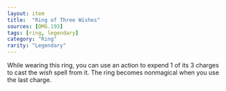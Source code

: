 ```yaml
---
layout: item
title:  "Ring of Three Wishes"
sources: [DMG.193]
tags: [ring, legendary]
category: "Ring"
rarity: "Legendary"
---
```


While wearing this ring, you can use an action to expend 1 of its 3 charges to cast the _wish_ spell from it. The ring becomes nonmagical when you use the last charge.
